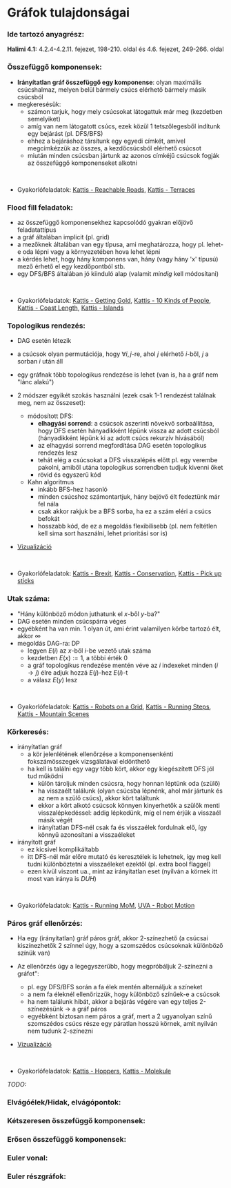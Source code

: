 # Gráfok tulajdonságai

### Ide tartozó anyagrész:

**Halimi 4.1:** 4.2.4-4.2.11. fejezet, 198-210. oldal és 4.6. fejezet, 249-266. oldal

### Összefüggő komponensek:

- **Irányítatlan gráf összefüggő egy komponense**: olyan maximális csúcshalmaz, melyen belül bármely csúcs elérhető bármely másik csúcsból
- megkeresésük:
    - számon tarjuk, hogy mely csúcsokat látogattuk már meg (kezdetben semelyiket)
    - amíg van nem látogatott csúcs, ezek közül 1 tetszőlegesből indítunk egy bejárást (pl. DFS/BFS)
    - ehhez a bejáráshoz társítunk egy egyedi címkét, amivel megcímkézzük az összes, a kezdőcsúcsból elérhető csúcsot
    - miután minden csúcsban jártunk az azonos címkéjű csúcsok fogják az összefüggő komponenseket alkotni

<br>

- Gyakorlófeladatok: 
[Kattis - Reachable Roads](https://open.kattis.com/problems/reachableroads), 
[Kattis - Terraces](https://open.kattis.com/problems/terraces)

### Flood fill feladatok:

- az összefüggő komponensekhez kapcsolódó gyakran előjövő feladatattípus
- a gráf általában implicit (pl. grid)
- a mezőknek általában van egy típusa, ami meghatározza, hogy pl. lehet-e oda lépni vagy a környezetében hova lehet lépni
- a kérdés lehet, hogy hány komponens van, hány (vagy hány 'x' típusú) mező érhető el egy kezdőpontból stb.
- egy DFS/BFS általában jó kiinduló alap (valamit *mindig* kell módosítani)

<br>

- Gyakorlófeladatok: 
[Kattis - Getting Gold](https://open.kattis.com/problems/gold), 
[Kattis - 10 Kinds of People](https://open.kattis.com/problems/10kindsofpeople), 
[Kattis - Coast Length](https://open.kattis.com/problems/coast), 
[Kattis - Islands](https://open.kattis.com/problems/islands3)

### Topologikus rendezés:

- DAG esetén létezik
- a csúcsok olyan permutációja, hogy $\forall i, j$-re, ahol $j$ elérhető $i$-ből, $j$ a sorban $i$ után áll
- egy gráfnak több topologikus rendezése is lehet (van is, ha a gráf nem "lánc alakú")

- 2 módszer egyikét szokás használni (ezek csak 1-1 rendezést találnak meg, nem az összeset):
    - módosított DFS:
        - **elhagyási sorrend**: a csúcsok aszerinti növekvő sorbaállítása, hogy DFS esetén hányadikként lépünk vissza az adott csúcsból (hányadikként lépünk ki az adott csúcs rekurzív hívásából)
        - az elhagyási sorrend megfordítása DAG esetén topologikus rendezés lesz
        - tehát elég a csúcsokat a DFS visszalépés előtt pl. egy verembe pakolni, amiből utána topologikus sorrendben tudjuk kivenni őket
        - rövid és egyszerű kód
    - Kahn algoritmus
        - inkább BFS-hez hasonló
        - minden csúcshoz számontartjuk, hány bejövő élt fedeztünk már fel nála
        - csak akkor rakjuk be a BFS sorba, ha ez a szám eléri a csúcs befokát
        - hosszabb kód, de ez a megoldás flexibilisebb (pl. nem feltétlen kell sima sort használni, lehet prioritási sor is)

- [Vizualizáció](https://visualgo.net/en/dfsbfs)

<br>

- Gyakorlófeladatok: 
[Kattis - Brexit](https://open.kattis.com/problems/brexit), 
[Kattis - Conservation](https://open.kattis.com/problems/conservation), 
[Kattis - Pick up sticks](https://open.kattis.com/problems/pickupsticks)

### Utak száma:

- "Hány különböző módon juthatunk el $x$-ből $y$-ba?"
- DAG esetén minden csúcspárra véges
- egyébként ha van min. 1 olyan út, ami érint valamilyen körbe tartozó élt, akkor $\infty$
- megoldás DAG-ra: DP
    - legyen $E(i)$ az $x$-ből $i$-be vezető utak száma
    - kezdetben $E(x) := 1$, a többi érték $0$
    - a gráf topologikus  rendezése mentén véve az $i$ indexeket minden $(i \rightarrow j)$ élre adjuk hozzá $E(j)$-hez $E(i)$-t
    - a válasz $E(y)$ lesz

<br>

- Gyakorlófeladatok: 
[Kattis - Robots on a Grid](https://open.kattis.com/problems/robotsonagrid), 
[Kattis - Running Steps](https://open.kattis.com/problems/runningsteps), 
[Kattis - Mountain Scenes](https://open.kattis.com/problems/scenes)

### Körkeresés:

- irányítatlan gráf
    - a kör jelenlétének ellenőrzése a komponensenkénti fokszámösszegek vizsgálatával eldönthető
    - ha kell is találni egy vagy több kört, akkor egy kiegészített DFS jól tud működni
        - külön tároljuk minden csúcsra, hogy honnan léptünk oda (szülő)
        - ha visszaélt találunk (olyan csúcsba lépnénk, ahol már jártunk és az nem a szülő csúcs), akkor kört találtunk
        - ekkor a kört alkotó csúcsok könnyen kinyerhetők a szülők menti visszalépkedéssel: addig lépkedünk, míg el nem érjük a visszaél másik végét
        - irányítatlan DFS-nél csak fa és visszaélek fordulnak elő, így könnyű azonosítani a visszaéleket
- irányított gráf
    - ez kicsivel komplikáltabb
    - itt DFS-nél már előre mutató és keresztélek is lehetnek, így meg kell tudni különböztetni a visszaéleket ezektől (pl. extra bool flaggel)
    - ezen kívül viszont ua., mint az irányítatlan eset (nyilván a körnek itt most van iránya is *DUH*)

<br>

- Gyakorlófeladatok: 
[Kattis - Running MoM](https://open.kattis.com/problems/runningmom), 
[UVA - Robot Motion](https://onlinejudge.org/index.php?option=com_onlinejudge&Itemid=8&category=13&page=show_problem&problem=1057)

### Páros gráf ellenőrzés:

- Ha egy (irányítatlan) gráf páros gráf, akkor 2-színezhető (a csúcsai kiszínezhetők 2 színnel úgy, hogy a szomszédos csúcsoknak különböző színük van)
- Az ellenőrzés úgy a legegyszerűbb, hogy megpróbáljuk 2-színezni a gráfot":
    - pl. egy DFS/BFS során a fa élek mentén alternáljuk a színeket
    - a nem fa éleknél ellenőrizzük, hogy különböző színűek-e a csúcsok
    - ha nem találunk hibát, akkor a bejárás végére van egy teljes 2-színezésünk $\rightarrow$ a gráf páros
    - egyébként biztosan nem páros a gráf, mert a 2 ugyanolyan színű szomszédos csúcs része egy páratlan hosszú körnek, amit nyilván nem tudunk 2-színezni

- [Vizualizáció](https://visualgo.net/en/dfsbfs)

<br>

- Gyakorlófeladatok: 
[Kattis - Hoppers](https://open.kattis.com/problems/hoppers), 
[Kattis - Molekule](https://open.kattis.com/problems/molekule)

*TODO:*

### Elvágóélek/Hidak, elvágópontok:

### Kétszeresen összefüggő komponensek:

### Erősen összefüggő komponensek:

### Euler vonal:

### Euler részgráfok: